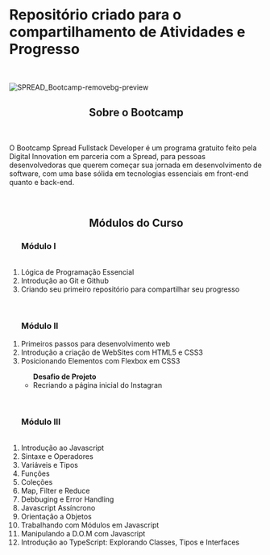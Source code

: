 
<h1> Repositório criado para o compartilhamento de Atividades e Progresso</h1>
<br>

 ![SPREAD_Bootcamp-removebg-preview](https://user-images.githubusercontent.com/74883711/173962009-f040888b-e0c9-4bc1-bcd9-975d8bedee86.png)
<br>

<div align="center">
<h2> Sobre o Bootcamp </h2>
</div>
<br>
<p>
 O Bootcamp Spread Fullstack Developer é um programa gratuito feito pela Digital Innovation em parceria com a Spread, para pessoas desenvolvedoras que querem começar sua jornada em desenvolvimento de software, com uma base sólida em tecnologias essenciais em front-end quanto e back-end.
</p>
<br>

<div align="center">
<h2> Módulos do Curso </h2>
</div>

<ol>
 <h3>Módulo I</h3>
 <br>
 <li>Lógica de Programação Essencial</li>
 <li>Introdução ao Git e Github</li>
 <li>Criando seu primeiro repositório para compartilhar seu progresso</li>
</ol>
 <br>
<ol>
 <h3>Módulo II</h3>
 <li>Primeiros passos para desenvolvimento web</li>
 <li>Introdução a criação de WebSites com HTML5 e CSS3</li>
 <li>Posicionando Elementos com Flexbox em CSS3</li>
 <ul>
  <span><strong>Desafio de Projeto</strong></span>
  <li>Recriando a página inicial do Instagran</li>
 </ul>
 </ol>
 <br>
 <ol>
 <h3>Módulo III</h3>
 <br>
 <li>Introdução ao Javascript</li>
 <li>Sintaxe e Operadores</li>
 <li>Variáveis e Tipos</li>
 <li>Funções</li>
 <li>Coleções</li>
 <li>Map, Filter e Reduce</li>
 <li>Debbuging e Error Handling</li>
 <li>Javascript Assíncrono</li>
 <li>Orientação a Objetos</li>
 <li>Trabalhando com Módulos em Javascript</li>
 <li>Manipulando a D.O.M com Javascript</li>
 <li>Introdução ao TypeScript: Explorando Classes, Tipos e Interfaces</li>
</ol>



